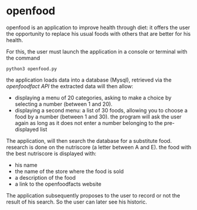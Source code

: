 # openfood

openfood is an application to improve health through diet:
it offers the user the opportunity to replace his usual foods with others that are better for his health.

For this, the user must launch the application in a console or terminal with the command 

`python3 openfood.py`

the application loads data into a database (Mysql), retrieved via the *openfoodfact API*
the extracted data will then allow:

- displaying a menu of 20 categories, asking to make a choice by selecting a number (between 1 and 20).
- displaying a second menu: a list of 30 foods, allowing you to choose a food by a number (between 1 and 30).
the program will ask the user again as long as it does not enter a number belonging to the pre-displayed list


The application, will then search the database for a substitute food. research is done on the nutriscore (a letter between A and E).
the food with the best nutriscore is displayed with:
- his name
- the name of the store where the food is sold
- a description of the food
- a link to the openfoodfacts website

The application subsequently proposes to the user to record or not the result of his search.
So the user can later see his historic.
